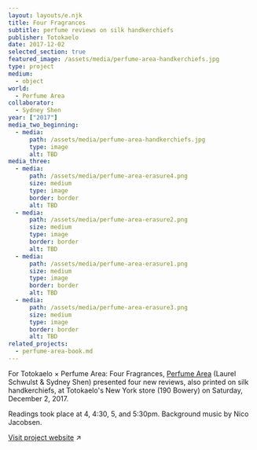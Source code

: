 ```yaml
---
layout: layouts/e.njk
title: Four Fragrances
subtitle: perfume reviews on silk handkerchiefs
publisher: Totokaelo
date: 2017-12-02
selected_section: true
featured_image: /assets/media/perfume-area-handkerchiefs.jpg
type: project
medium:
  - object
world:
  - Perfume Area
collaborator:
  - Sydney Shen
year: ["2017"]
media_two_beginning:
  - media:
      path: /assets/media/perfume-area-handkerchiefs.jpg
      type: image
      alt: TBD
media_three:
  - media:
      path: /assets/media/perfume-area-erasure4.png
      size: medium
      type: image
      border: border
      alt: TBD
  - media:
      path: /assets/media/perfume-area-erasure2.png
      size: medium
      type: image
      border: border
      alt: TBD
  - media:
      path: /assets/media/perfume-area-erasure1.png
      size: medium
      type: image
      border: border
      alt: TBD
  - media:
      path: /assets/media/perfume-area-erasure3.png
      size: medium
      type: image
      border: border
      alt: TBD
related_projects:
  - perfume-area-book.md
---
```


For Totokaelo × Perfume Area: Four Fragrances, <a href="/medium/world/perfume-area">Perfume Area</a> (Laurel Schwulst & Sydney Shen) presented four new reviews, also printed on silk handkerchiefs, at Totokaelo's New York store (190 Bowery) on Saturday, December 2, 2017.

Readings took place at 4, 4:30, 5, and 5:30pm. Background music by Nico Jacobsen.

<a href="https://perfume-area.com/projects/totokaelo-perfume-area">Visit project website</a> ↗
